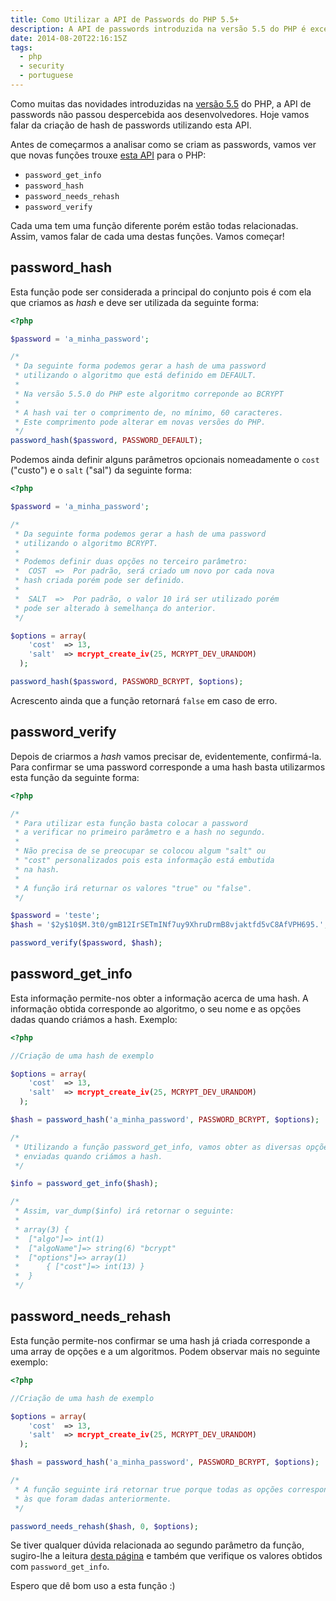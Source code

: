 ```yaml
---
title: Como Utilizar a API de Passwords do PHP 5.5+
description: A API de passwords introduzida na versão 5.5 do PHP é excelente. Trouxe quatro novas maravilhosas funções. Resumimos a forma como cada uma funciona.
date: 2014-08-20T22:16:15Z
tags:
  - php
  - security
  - portuguese
---
```


Como muitas das novidades introduzidas na [versão 5.5](http://php.net/manual/en/migration55.changes.php) do PHP, a API de passwords não passou despercebida aos desenvolvedores. Hoje vamos falar da criação de hash de passwords utilizando esta API.

<!--more-->

Antes de começarmos a analisar como se criam as passwords, vamos ver que novas funções trouxe [esta API](http://php.net/manual/en/book.password.php) para o PHP:

  * `password_get_info`
  * `password_hash`
  * `password_needs_rehash`
  * `password_verify`

Cada uma tem uma função diferente porém estão todas relacionadas. Assim, vamos falar de cada uma destas funções. Vamos começar!

## password_hash

Esta função pode ser considerada a principal do conjunto pois é com ela que criamos as *hash* e deve ser utilizada da seguinte forma:

```php
<?php

$password = 'a_minha_password';

/*
 * Da seguinte forma podemos gerar a hash de uma password
 * utilizando o algoritmo que está definido em DEFAULT.
 *
 * Na versão 5.5.0 do PHP este algoritmo correponde ao BCRYPT
 *
 * A hash vai ter o comprimento de, no mínimo, 60 caracteres.
 * Este comprimento pode alterar em novas versões do PHP.
 */
password_hash($password, PASSWORD_DEFAULT);
```


Podemos ainda definir alguns parâmetros opcionais nomeadamente o ```cost``` ("custo") e o ```salt``` ("sal") da seguinte forma:

```php
<?php

$password = 'a_minha_password';

/*
 * Da seguinte forma podemos gerar a hash de uma password
 * utilizando o algoritmo BCRYPT.
 *
 * Podemos definir duas opções no terceiro parâmetro:
 *  COST  =>  Por padrão, será criado um novo por cada nova
 * hash criada porém pode ser definido.
 *
 *  SALT  =>  Por padrão, o valor 10 irá ser utilizado porém
 * pode ser alterado à semelhança do anterior.
 */

$options = array(
    'cost'  => 13,
    'salt'  => mcrypt_create_iv(25, MCRYPT_DEV_URANDOM)
  );

password_hash($password, PASSWORD_BCRYPT, $options);
```

Acrescento ainda que a função retornará ```false``` em caso de erro.


## password_verify

Depois de criarmos a *hash* vamos precisar de, evidentemente, confirmá-la. Para confirmar se uma password corresponde a uma hash basta utilizarmos esta função da seguinte forma:

```php
<?php

/*
 * Para utilizar esta função basta colocar a password
 * a verificar no primeiro parâmetro e a hash no segundo.
 *
 * Não precisa de se preocupar se colocou algum "salt" ou
 * "cost" personalizados pois esta informação está embutida
 * na hash.
 *
 * A função irá returnar os valores "true" ou "false".
 */

$password = 'teste';
$hash = '$2y$10$M.3t0/gmB12IrSETmINf7uy9XhruDrmB8vjaktfd5vC8AfVPH695.';

password_verify($password, $hash);
```

## password_get_info

Esta informação permite-nos obter a informação acerca de uma hash. A informação obtida corresponde ao algoritmo, o seu nome e as opções dadas quando criámos a hash. Exemplo:

```php
<?php

//Criação de uma hash de exemplo

$options = array(
    'cost'  => 13,
    'salt'  => mcrypt_create_iv(25, MCRYPT_DEV_URANDOM)
  );

$hash = password_hash('a_minha_password', PASSWORD_BCRYPT, $options);

/*
 * Utilizando a função password_get_info, vamos obter as diversas opções
 * enviadas quando criámos a hash.
 */

$info = password_get_info($hash);

/*
 * Assim, var_dump($info) irá retornar o seguinte:
 *
 * array(3) {
 * 	["algo"]=> int(1)
 *	["algoName"]=> string(6) "bcrypt"
 *	["options"]=> array(1)
 *		{ ["cost"]=> int(13) }
 *	}
 */
```

## password_needs_rehash

Esta função permite-nos confirmar se uma hash já criada corresponde a uma array de opções e a um algoritmos. Podem observar mais no seguinte exemplo:

```php
<?php

//Criação de uma hash de exemplo

$options = array(
    'cost'  => 13,
    'salt'  => mcrypt_create_iv(25, MCRYPT_DEV_URANDOM)
  );

$hash = password_hash('a_minha_password', PASSWORD_BCRYPT, $options);

/*
 * A função seguinte irá retornar true porque todas as opções corresponde
 * às que foram dadas anteriormente.
 */

password_needs_rehash($hash, 0, $options);
```

Se tiver qualquer dúvida relacionada ao segundo parâmetro da função, sugiro-lhe a leitura [desta página](http://php.net/manual/pt_BR/password.constants.php) e também que verifique os valores obtidos com ```password_get_info```.

Espero que dê bom uso a esta função :)
